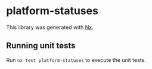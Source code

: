 # platform-statuses

This library was generated with [Nx](https://nx.dev).

## Running unit tests

Run `nx test platform-statuses` to execute the unit tests.
